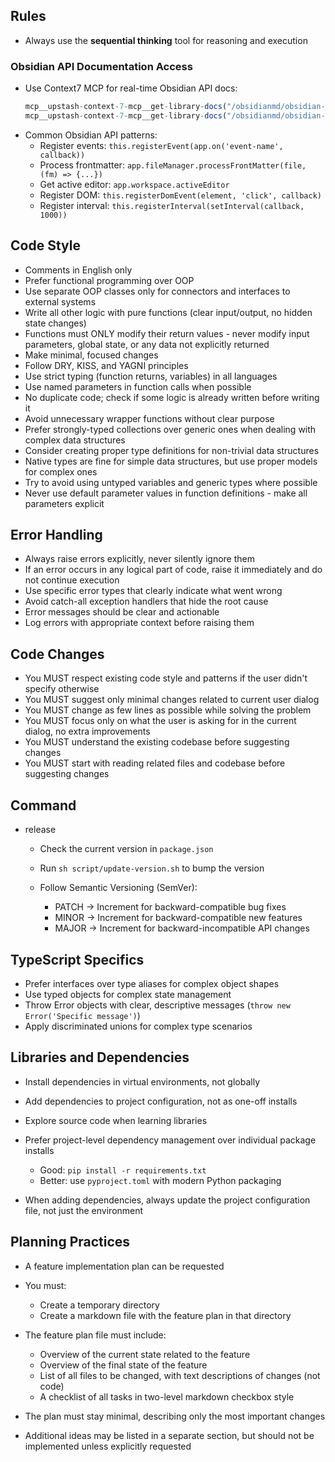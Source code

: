 
## Rules

* Always use the **sequential thinking** tool for reasoning and execution

### Obsidian API Documentation Access

* Use Context7 MCP for real-time Obsidian API docs:
  ```typescript
  mcp__upstash-context-7-mcp__get-library-docs("/obsidianmd/obsidian-api", 5000, "Plugin Development")
  mcp__upstash-context-7-mcp__get-library-docs("/obsidianmd/obsidian-developer-docs", 10000, "Complete Guide")
  ```
* Common Obsidian API patterns:
  * Register events: `this.registerEvent(app.on('event-name', callback))`
  * Process frontmatter: `app.fileManager.processFrontMatter(file, (fm) => {...})`
  * Get active editor: `app.workspace.activeEditor`
  * Register DOM: `this.registerDomEvent(element, 'click', callback)`
  * Register interval: `this.registerInterval(setInterval(callback, 1000))`

## Code Style

* Comments in English only
* Prefer functional programming over OOP
* Use separate OOP classes only for connectors and interfaces to external systems
* Write all other logic with pure functions (clear input/output, no hidden state changes)
* Functions must ONLY modify their return values - never modify input parameters, global state, or any data not explicitly returned
* Make minimal, focused changes
* Follow DRY, KISS, and YAGNI principles
* Use strict typing (function returns, variables) in all languages
* Use named parameters in function calls when possible
* No duplicate code; check if some logic is already written before writing it
* Avoid unnecessary wrapper functions without clear purpose
* Prefer strongly-typed collections over generic ones when dealing with complex data structures
* Consider creating proper type definitions for non-trivial data structures
* Native types are fine for simple data structures, but use proper models for complex ones
* Try to avoid using untyped variables and generic types where possible
* Never use default parameter values in function definitions - make all parameters explicit

## Error Handling

* Always raise errors explicitly, never silently ignore them
* If an error occurs in any logical part of code, raise it immediately and do not continue execution
* Use specific error types that clearly indicate what went wrong
* Avoid catch-all exception handlers that hide the root cause
* Error messages should be clear and actionable
* Log errors with appropriate context before raising them

## Code Changes

* You MUST respect existing code style and patterns if the user didn't specify otherwise
* You MUST suggest only minimal changes related to current user dialog
* You MUST change as few lines as possible while solving the problem
* You MUST focus only on what the user is asking for in the current dialog, no extra improvements
* You MUST understand the existing codebase before suggesting changes
* You MUST start with reading related files and codebase before suggesting changes
## Command

* release

  * Check the current version in `package.json`
  * Run `sh script/update-version.sh` to bump the version
  * Follow Semantic Versioning (SemVer):

    * PATCH → Increment for backward-compatible bug fixes
    * MINOR → Increment for backward-compatible new features
    * MAJOR → Increment for backward-incompatible API changes

## TypeScript Specifics

* Prefer interfaces over type aliases for complex object shapes
* Use typed objects for complex state management
* Throw Error objects with clear, descriptive messages (`throw new Error('Specific message')`)
* Apply discriminated unions for complex type scenarios

## Libraries and Dependencies

* Install dependencies in virtual environments, not globally
* Add dependencies to project configuration, not as one-off installs
* Explore source code when learning libraries
* Prefer project-level dependency management over individual package installs

  * Good: `pip install -r requirements.txt`
  * Better: use `pyproject.toml` with modern Python packaging
* When adding dependencies, always update the project configuration file, not just the environment

## Planning Practices

* A feature implementation plan can be requested
* You must:

  * Create a temporary directory
  * Create a markdown file with the feature plan in that directory
* The feature plan file must include:

  * Overview of the current state related to the feature
  * Overview of the final state of the feature
  * List of all files to be changed, with text descriptions of changes (not code)
  * A checklist of all tasks in two-level markdown checkbox style
* The plan must stay minimal, describing only the most important changes
* Additional ideas may be listed in a separate section, but should not be implemented unless explicitly requested
